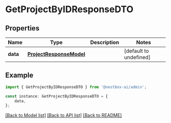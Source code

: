 # GetProjectByIDResponseDTO


## Properties

Name | Type | Description | Notes
------------ | ------------- | ------------- | -------------
**data** | [**ProjectResponseModel**](ProjectResponseModel.md) |  | [default to undefined]

## Example

```typescript
import { GetProjectByIDResponseDTO } from '@nestbox-ai/admin';

const instance: GetProjectByIDResponseDTO = {
    data,
};
```

[[Back to Model list]](../README.md#documentation-for-models) [[Back to API list]](../README.md#documentation-for-api-endpoints) [[Back to README]](../README.md)
